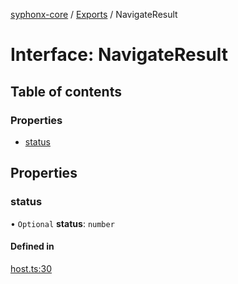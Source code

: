 [syphonx-core](../README.md) / [Exports](../modules.md) / NavigateResult

# Interface: NavigateResult

## Table of contents

### Properties

- [status](NavigateResult.md#status)

## Properties

### status

• `Optional` **status**: `number`

#### Defined in

[host.ts:30](https://github.com/dtempx/syphonx-core/blob/1111902/host.ts#L30)
